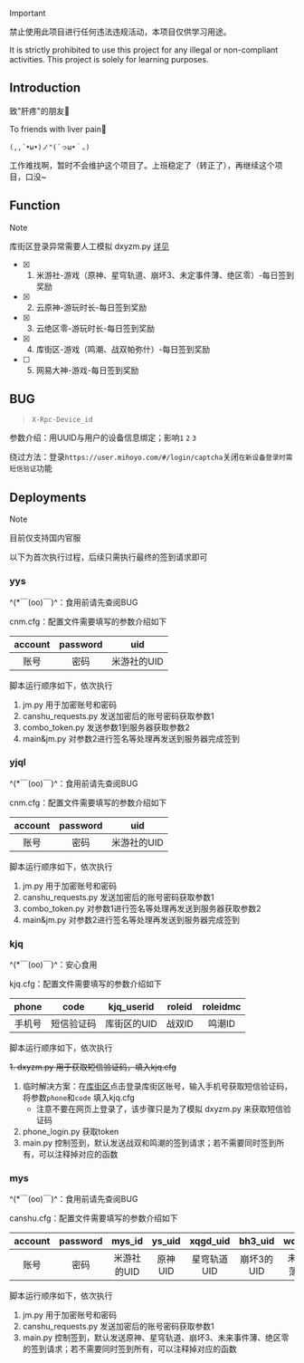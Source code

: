 > [!Important]
> 禁止使用此项目进行任何违法违规活动，本项目仅供学习用途。
> 
> It is strictly prohibited to use this project for any illegal or non-compliant activities. This project is solely for learning purposes.

## Introduction
致"肝疼"的朋友🍻

To friends with liver pain🍻

`(,,´•ω•)ノ"(´っω•｀。)`

工作难找啊，暂时不会维护这个项目了。上班稳定了（转正了），再继续这个项目，口没~


## Function
> [!Note]
> 库街区登录异常需要人工模拟 dxyzm.py [详见](#kjq)

- [x] 1. 米游社-游戏（原神、星穹轨道、崩坏3、未定事件薄、绝区零）-每日签到奖励
- [x] 2. 云原神-游玩时长-每日签到奖励
- [x] 3. 云绝区零-游玩时长-每日签到奖励
- [x] 4. 库街区-游戏（鸣潮、战双帕弥什）-每日签到奖励 
- [ ] 5. 网易大神-游戏-每日签到奖励
      
## BUG
> `X-Rpc-Device_id`

参数介绍：用UUID与用户的设备信息绑定；影响`1` `2` `3`

绕过方法：登录`https://user.mihoyo.com/#/login/captcha`关闭`在新设备登录时需短信验证`功能

## Deployments

> [!Note]
> 目前仅支持国内官服
> 
> 以下为首次执行过程，后续只需执行最终的签到请求即可

### yys

^(*￣(oo)￣)^：食用前请先查阅BUG

cnm.cfg：配置文件需要填写的参数介绍如下

|account|password|uid|
| :----:  | :----:  | :----:  |
|账号|密码|米游社的UID|

脚本运行顺序如下，依次执行

1. jm.py 用于加密账号和密码
2. canshu_requests.py 发送加密后的账号密码获取参数1
3. combo_token.py 发送参数1到服务器获取参数2
4. main&jm.py 对参数2进行签名等处理再发送到服务器完成签到

### yjql

^(*￣(oo)￣)^：食用前请先查阅BUG

cnm.cfg：配置文件需要填写的参数介绍如下

|account|password|uid|
| :----:  | :----:  | :----:  |
|账号|密码|米游社的UID|

脚本运行顺序如下，依次执行

1. jm.py 用于加密账号和密码
2. canshu_requests.py 发送加密后的账号密码获取参数1
3. combo_token.py 对参数1进行签名等处理再发送到服务器获取参数2
4. main&jm.py 对参数2进行签名等处理再发送到服务器完成签到

### kjq

^(*￣(oo)￣)^：安心食用

kjq.cfg：配置文件需要填写的参数介绍如下

|phone|code|kjq_userid|roleid|roleidmc|
| :----:  | :----:  | :----:  | :----:  | :----:  |
|手机号|短信验证码|库街区的UID|战双ID|鸣潮ID|

脚本运行顺序如下，依次执行

~~1. dxyzm.py 用于获取短信验证码，填入kjq.cfg~~
1. 临时解决方案：在[库街区](https://www.kurobbs.com/mc/home/9)点击登录库街区账号，输入手机号获取短信验证码，将参数`phone`和`code` 填入kjq.cfg
   - 注意不要在网页上登录了，该步骤只是为了模拟 dxyzm.py 来获取短信验证码
2. phone_login.py 获取token
3. main.py 控制签到，默认发送战双和鸣潮的签到请求；若不需要同时签到所有，可以注释掉对应的函数

### mys

^(*￣(oo)￣)^：食用前请先查阅BUG

canshu.cfg：配置文件需要填写的参数介绍如下

|account|password|mys_id|ys_uid|xqgd_uid|bh3_uid|wdsjb_uid|zzz_uid|
| :----:  | :----:  | :----:  | :----:  | :----:  | :----:  | :----:  | :----:  |
|账号|密码|米游社的UID|原神UID|星穹轨道UID|崩坏3的UID|未来事件薄的UID|绝区零的UID|

脚本运行顺序如下，依次执行

1. jm.py 用于加密账号和密码
2. canshu_requests.py 发送加密后的账号密码获取参数1
3. main.py 控制签到，默认发送原神、星穹轨道、崩坏3、未来事件薄、绝区零的签到请求；若不需要同时签到所有，可以注释掉对应的函数

